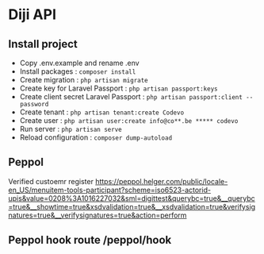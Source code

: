 # Diji API

## Install project

-   Copy .env.example and rename .env
-   Install packages : `composer install`
-   Create migration : `php artisan migrate`
-   Create key for Laravel Passport : `php artisan passport:keys`
-   Create client secret Laravel Passport : `php artisan passport:client --password`
-   Create tenant : `php artisan tenant:create Codevo`
-   Create user : `php artisan user:create info@co**.be ***** codevo`
-   Run server : `php artisan serve`
-   Reload configuration : `composer dump-autoload`

## Peppol

Verified custoemr register
https://peppol.helger.com/public/locale-en_US/menuitem-tools-participant?scheme=iso6523-actorid-upis&value=0208%3A1016227032&sml=digittest&querybc=true&__querybc=true&__showtime=true&xsdvalidation=true&__xsdvalidation=true&verifysignatures=true&__verifysignatures=true&action=perform

## Peppol hook route /peppol/hook
